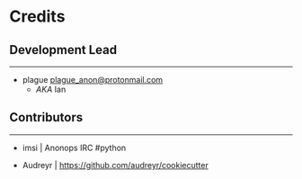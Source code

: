 # Credits

## Development Lead
----------------

* plague <plague_anon@protonmail.com>
    * _AKA_ Ian


## Contributors
------------

* imsi      | Anonops IRC #python

* Audreyr   | https://github.com/audreyr/cookiecutter
